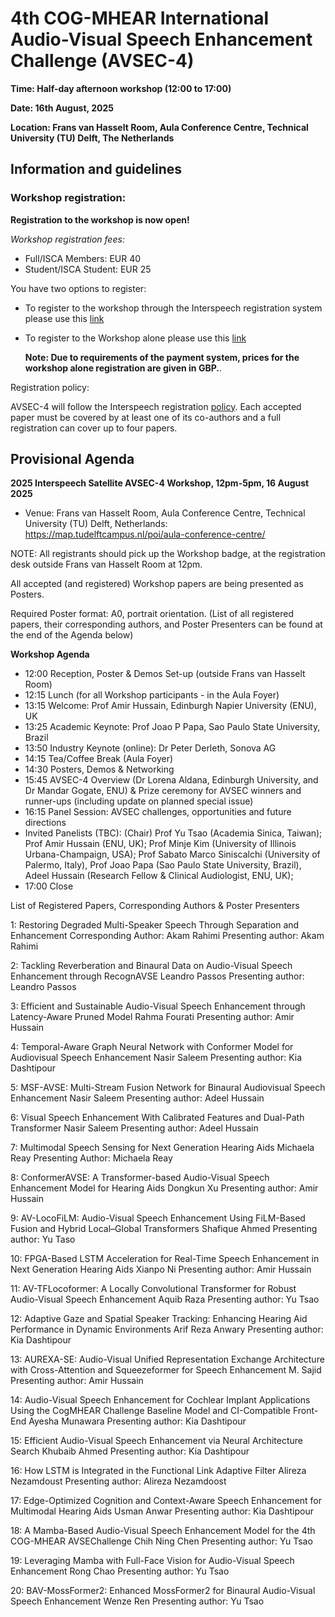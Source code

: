 # 4th COG-MHEAR International Audio-Visual Speech Enhancement Challenge (AVSEC-4) 

**Time: Half-day afternoon workshop (12:00 to 17:00)**

**Date: 16th August, 2025**

**Location: Frans van Hasselt Room, Aula Conference Centre, Technical University (TU) Delft, The Netherlands**

## Information and guidelines

### Workshop registration:

**Registration to the workshop is now open!** 

*Workshop registration fees:*

- Full/ISCA Members: EUR 40
- Student/ISCA Student: EUR 25

You have two options to register:

- To register to the workshop through the Interspeech registration system please use this [link](https://www.interspeech2025.org/registration)
- To register to the Workshop alone please use this [link](https://www.epay.ed.ac.uk/conferences-and-events/college-of-science-and-engineering/school-of-informatics/informatics-events/4th-cog-mhear-international-audio-visual-speech-enhancement-challenge-avsec-4)

  **Note: Due to requirements of the payment system, prices for the workshop alone registration are given in GBP.**. 

Registration policy:

AVSEC-4 will follow the Interspeech registration [policy](https://www.interspeech2025.org/submission-policy). Each accepted paper must be covered by at least one of its co-authors and a full registration can cover up to four papers. 

## Provisional Agenda

**2025 Interspeech Satellite AVSEC-4 Workshop, 12pm-5pm, 16 August 2025**

- Venue: Frans van Hasselt Room, Aula Conference Centre, Technical University (TU) Delft, Netherlands: https://map.tudelftcampus.nl/poi/aula-conference-centre/  

NOTE: All registrants should pick up the Workshop badge, at the registration desk outside Frans van Hasselt Room at 12pm.

All accepted (and registered) Workshop papers are being presented as Posters. 

Required Poster format: A0, portrait orientation. (List of all registered papers, their corresponding authors, and Poster Presenters can be found at the end of the Agenda below)

**Workshop Agenda** 

- 12:00   Reception, Poster & Demos Set-up (outside Frans van Hasselt Room)
- 12:15   Lunch (for all Workshop participants - in the Aula Foyer)
- 13:15   Welcome: Prof Amir Hussain, Edinburgh Napier University (ENU), UK
- 13:25   Academic Keynote: Prof Joao P Papa, Sao Paulo State University, Brazil
- 13:50   Industry Keynote (online): Dr Peter Derleth, Sonova AG
- 14:15   Tea/Coffee Break (Aula Foyer)
- 14:30   Posters, Demos & Networking
- 15:45   AVSEC-4 Overview (Dr Lorena Aldana, Edinburgh University, and Dr 
Mandar Gogate, ENU) & Prize ceremony for AVSEC winners and runner-ups (including update on planned special issue)
- 16:15   Panel Session: AVSEC challenges, opportunities and future directions
- Invited Panelists (TBC): (Chair) Prof Yu Tsao (Academia Sinica, Taiwan); Prof Amir Hussain (ENU, UK); Prof Minje Kim (University of Illinois Urbana-Champaign, USA); Prof Sabato Marco Siniscalchi (University of Palermo, Italy), Prof Joao Papa (Sao Paulo State University, Brazil), Adeel Hussain (Research Fellow & Clinical Audiologist, ENU, UK); 
- 17:00 Close


List of Registered Papers, Corresponding Authors & Poster Presenters

1: Restoring Degraded Multi-Speaker Speech Through Separation and Enhancement
Corresponding Author: Akam Rahimi
Presenting author: Akam Rahimi

2: Tackling Reverberation and Binaural Data on Audio-Visual Speech Enhancement through RecognAVSE
Leandro Passos
Presenting author: Leandro Passos

3: Efficient and Sustainable Audio-Visual Speech Enhancement through Latency-Aware Pruned Model
Rahma Fourati
Presenting author: Amir Hussain

4: Temporal-Aware Graph Neural Network with Conformer Model for Audiovisual Speech Enhancement
Nasir Saleem
Presenting author: Kia Dashtipour

5: MSF-AVSE: Multi-Stream Fusion Network for Binaural Audiovisual Speech Enhancement
Nasir Saleem
Presenting author: Adeel Hussain

6: Visual Speech Enhancement With Calibrated Features and Dual-Path Transformer
Nasir Saleem
Presenting author: Adeel Hussain

7: Multimodal Speech Sensing for Next Generation Hearing Aids
Michaela Reay
Presenting Author: Michaela Reay

8: ConformerAVSE: A Transformer-based Audio-Visual Speech Enhancement Model for Hearing Aids
Dongkun Xu
Presenting author: Amir Hussain

9: AV-LocoFiLM: Audio-Visual Speech Enhancement Using FiLM-Based Fusion and Hybrid Local–Global Transformers
Shafique Ahmed
Presenting author: Yu Taso

10: FPGA-Based LSTM Acceleration for Real-Time Speech Enhancement in Next Generation Hearing Aids
Xianpo Ni
Presenting author: Amir Hussain

11: AV-TFLocoformer: A Locally Convolutional Transformer for Robust Audio-Visual Speech Enhancement
Aquib Raza
Presenting author: Yu Tsao

12: Adaptive Gaze and Spatial Speaker Tracking: Enhancing Hearing Aid Performance in Dynamic Environments
Arif Reza Anwary
Presenting author: Kia Dashtipour

13: AUREXA-SE: Audio-Visual Unified Representation Exchange Architecture with Cross-Attention and Squeezeformer for Speech Enhancement
M. Sajid
Presenting author: Amir Hussain

14: Audio-Visual Speech Enhancement for Cochlear Implant Applications Using the CogMHEAR Challenge Baseline Model and CI-Compatible Front-End
Ayesha Munawara
Presenting author: Kia Dashtipour

15: Efficient Audio-Visual Speech Enhancement via Neural Architecture Search
Khubaib Ahmed
Presenting author: Kia Dashtipour

16: How LSTM is Integrated in the Functional Link Adaptive Filter
Alireza Nezamdoust
Presenting author: Alireza Nezamdoost

17: Edge-Optimized Cognition and Context-Aware Speech Enhancement for Multimodal Hearing Aids
Usman Anwar
Presenting author: Kia Dashtipour

18: A Mamba-Based Audio-Visual Speech Enhancement Model for the 4th COG-MHEAR AVSEChallenge
Chih Ning Chen
Presenting author: Yu Tsao

19:  Leveraging Mamba with Full-Face Vision for Audio-Visual Speech Enhancement	
Rong Chao 
Presenting author: Yu Tsao

20: BAV-MossFormer2: Enhanced MossFormer2 for Binaural Audio-Visual Speech Enhancement
Wenze Ren
Presenting author: Yu Tsao




